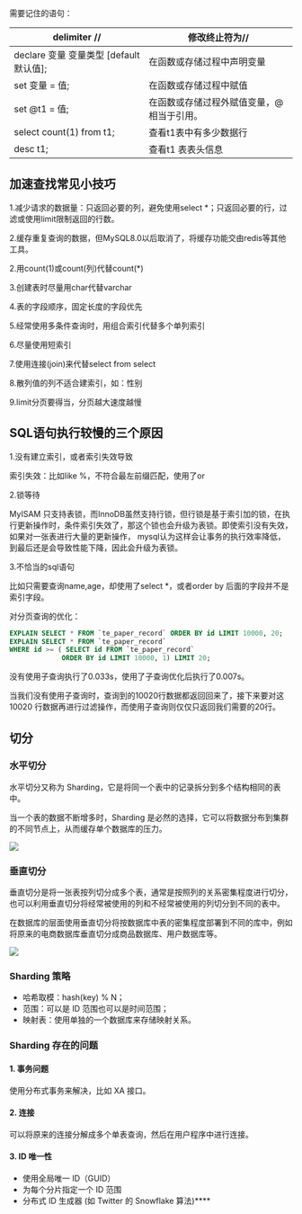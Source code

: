 需要记住的语句：

| delimiter  //                           | 修改终止符为//                            |
| --------------------------------------- | ----------------------------------------- |
| declare 变量 变量类型 [default 默认值]; | 在函数或存储过程中声明变量                |
| set 变量 = 值;                          | 在函数或存储过程中赋值                    |
| set @t1 = 值;                           | 在函数或存储过程外赋值变量，@相当于引用。 |
| select  count(1) from t1;               | 查看t1表中有多少数据行                    |
| desc  t1;                               | 查看t1 表表头信息                         |

## 加速查找常见小技巧

1.减少请求的数据量：只返回必要的列，避免使用select *；只返回必要的行，过滤或使用limit限制返回的行数。

2.缓存重复查询的数据，但MySQL8.0以后取消了，将缓存功能交由redis等其他工具。

2.用count(1)或count(列)代替count(*)

3.创建表时尽量用char代替varchar

4.表的字段顺序，固定长度的字段优先

5.经常使用多条件查询时，用组合索引代替多个单列索引

6.尽量使用短索引

7.使用连接(join)来代替select from select

8.散列值的列不适合建索引，如：性别

9.limit分页要得当，分页越大速度越慢

## SQL语句执行较慢的三个原因

1.没有建立索引，或者索引失效导致

索引失效：比如like %，不符合最左前缀匹配，使用了or

2.锁等待

MyISAM 只支持表锁，而InnoDB虽然支持行锁，但行锁是基于索引加的锁，在执行更新操作时，条件索引失效了，那这个锁也会升级为表锁。即使索引没有失效，如果对一张表进行大量的更新操作， mysql认为这样会让事务的执行效率降低，到最后还是会导致性能下降，因此会升级为表锁。

3.不恰当的sql语句

比如只需要查询name,age，却使用了select *，或者order by 后面的字段并不是索引字段。

对分页查询的优化：

```sql
EXPLAIN SELECT * FROM `te_paper_record` ORDER BY id LIMIT 10000, 20;
EXPLAIN SELECT * FROM `te_paper_record` 
WHERE id >= ( SELECT id FROM `te_paper_record` 
             ORDER BY id LIMIT 10000, 1) LIMIT 20;
```

没有使用子查询执行了0.033s，使用了子查询优化后执行了0.007s。

当我们没有使用子查询时，查询到的10020行数据都返回回来了，接下来要对这 10020 行数据再进行过滤操作，而使用子查询则仅仅只返回我们需要的20行。

## 切分

### 水平切分

水平切分又称为 Sharding，它是将同一个表中的记录拆分到多个结构相同的表中。

当一个表的数据不断增多时，Sharding 是必然的选择，它可以将数据分布到集群的不同节点上，从而缓存单个数据库的压力。

![](https://cs-notes-1256109796.cos.ap-guangzhou.myqcloud.com/63c2909f-0c5f-496f-9fe5-ee9176b31aba.jpg)

### 垂直切分

垂直切分是将一张表按列切分成多个表，通常是按照列的关系密集程度进行切分，也可以利用垂直切分将经常被使用的列和不经常被使用的列切分到不同的表中。

在数据库的层面使用垂直切分将按数据库中表的密集程度部署到不同的库中，例如将原来的电商数据库垂直切分成商品数据库、用户数据库等。

![](https://cs-notes-1256109796.cos.ap-guangzhou.myqcloud.com/e130e5b8-b19a-4f1e-b860-223040525cf6.jpg)

### Sharding 策略

- 哈希取模：hash(key) % N；
- 范围：可以是 ID 范围也可以是时间范围；
- 映射表：使用单独的一个数据库来存储映射关系。

### Sharding 存在的问题

#### 1. 事务问题

使用分布式事务来解决，比如 XA 接口。

#### 2. 连接

可以将原来的连接分解成多个单表查询，然后在用户程序中进行连接。

#### 3. ID 唯一性

- 使用全局唯一 ID（GUID）
- 为每个分片指定一个 ID 范围
- 分布式 ID 生成器 (如 Twitter 的 Snowflake 算法)****